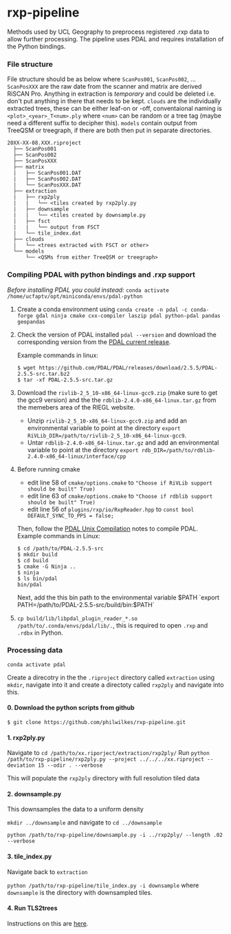 # rxp-pipeline

Methods used by UCL Geography to preprocess registered .rxp data to allow further processing. The pipeline uses PDAL and requires installation of the Python bindings.

### File structure

File structure should be as below where `ScanPos001`, `ScanPos002`, ... `ScanPosXXX` are the raw date from the scanner and matrix are derived RiSCAN Pro. Anything in extraction is _temporary_ and could be deleted i.e. don't put anything in there that needs to be kept. `clouds` are the individually extracted trees, these can be either leaf-on or -off, conventaional naming is `<plot>_<year>_T<num>.ply` where `<num>` can be random or a tree tag (maybe need a different suffix to decipher this). `models` contain output from TreeQSM or treegraph, if there are both then put in separate directories.

```
20XX-XX-08.XXX.riproject
  ├── ScanPos001
  ├── ScanPos002
  ├── ScanPosXXX
  ├── matrix
  |   ├── ScanPos001.DAT
  |   ├── ScanPos002.DAT
  |   └── ScanPosXXX.DAT
  ├── extraction
  |   ├── rxp2ply
  |   |   └── <tiles created by rxp2ply.py
  |   ├── downsample
  |   |   └── <tiles created by downsample.py
  |   ├── fsct
  |   |   └── output from FSCT
  |   └── tile_index.dat
  ├── clouds
  |   └── <trees extracted with FSCT or other>
  └── models
      └── <QSMs from either TreeQSM or treegraph>
```

### Compiling PDAL with python bindings and .rxp support

_Before installing PDAL you could instead:_ `conda activate /home/ucfaptv/opt/miniconda/envs/pdal-python`

1.  Create a conda environment using `conda create -n pdal -c conda-forge gdal ninja cmake cxx-compiler laszip pdal python-pdal pandas geopandas`

2.  Check the version of PDAL installed `pdal --version` and download the corresponding version from the [PDAL current release](https://pdal.io/en/latest/download.html).
    
    Example commands in linux:
    
        $ wget https://github.com/PDAL/PDAL/releases/download/2.5.5/PDAL-2.5.5-src.tar.bz2
        $ tar -xf PDAL-2.5.5-src.tar.gz
        
4.  Download the `rivlib-2_5_10-x86_64-linux-gcc9.zip` (make sure to get the gcc9 version) and the the `rdblib-2.4.0-x86_64-linux.tar.gz` from the memebers area of the RIEGL website. 
    - Unzip `rivlib-2_5_10-x86_64-linux-gcc9.zip` and add an environmental variable to point at the directory `export RiVLib_DIR=/path/to/rivlib-2_5_10-x86_64-linux-gcc9`. 
    - Untar `rdblib-2.4.0-x86_64-linux.tar.gz` and add an environmental variable to point at the directory `export rdb_DIR=/path/to/rdblib-2.4.0-x86_64-linux/interface/cpp`

5.  Before running cmake
    - edit line 58 of `cmake/options.cmake` to `"Choose if RiVLib support should be built" True)`
    - edit line 63 of `cmake/options.cmake` to `"Choose if rdblib support should be built" True)`
    - edit line 56 of `plugins/rxp/io/RxpReader.hpp` to `const bool DEFAULT_SYNC_TO_PPS = false;`

    Then, follow the [PDAL Unix Compilation](https://pdal.io/development/compilation/unix.html) notes to compile PDAL. Example commands in Linux:
       
        $ cd /path/to/PDAL-2.5.5-src
        $ mkdir build
        $ cd build
        $ cmake -G Ninja ..
        $ ninja
        $ ls bin/pdal
        bin/pdal
        
    Next, add the this bin path to the environmental variable $PATH `export PATH=/path/to/PDAL-2.5.5-src/build/bin:$PATH`

6. `cp build/lib/libpdal_plugin_reader_*.so /path/to/.conda/envs/pdal/lib/.`, this is required to open `.rxp`  and `.rdbx` in Python.

### Processing data

`conda activate pdal`

Create a direcotry in the the `.riproject` directory called `extraction` using `mkdir`, navigate into it and create a directoty called `rxp2ply` and navigate into this.  

#### 0. Download the python scripts from github
`$ git clone https://github.com/philwilkes/rxp-pipeline.git`

#### 1. rxp2ply.py 

Navigate to `cd /path/to/xx.riporject/extraction/rxp2ply/`
Run `python /path/to/rxp-pipeline/rxp2ply.py --project ../../../xx.riproject --deviation 15 --odir . --verbose`

This will populate the `rxp2ply` directory with full resolution tiled data

#### 2. downsample.py

This downsamples the data to a uniform density

`mkdir ../downsample` and navigate to `cd ../downsample`

`python /path/to/rxp-pipeline/downsample.py -i ../rxp2ply/ --length .02 --verbose `

#### 3. tile_index.py

Navigate back to `extraction`

`python /path/to/rxp-pipeline/tile_index.py -i downsample` where `downsample` is the directory with downsampled tiles.

#### 4. Run TLS2trees

Instructions on this are [here](https://github.com/philwilkes/FSCT).

